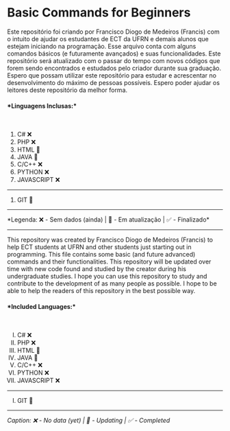 <h1>Basic Commands for Beginners</h1>
<p>
    Este repositório foi criando por Francisco Diogo de Medeiros (Francis) com o intuito de ajudar os estudantes de ECT da UFRN e
    demais alunos que estejam iniciando na programação. Esse arquivo conta com alguns comandos básicos (e futuramente
    avançados) e suas funcionalidades. Este repositório será atualizado com o passar do tempo com novos códigos que forem sendo
    encontrados e estudados pelo criador durante sua graduação. Espero que possam utilizar este repositório para estudar e
    acrescentar no desenvolvimento do máximo de pessoas possíveis. Espero poder ajudar os leitores deste repositório da melhor
    forma.
</p>
<h4>*Linguagens Inclusas:*</h4>
<br>
<ol>
    <li>C# ❌</li>
    <li>PHP ❌</li>
    <li>HTML 🧩</li>
    <li>JAVA 🧩</li>
    <li>C/C++ ❌</li>
    <li>PYTHON ❌</li>
    <li>JAVASCRIPT ❌</li>
</ol>
<hr>
<ol>
    <li>GIT 🧩</li>
</ol>
<hr>
*Legenda: ❌ - Sem dados (ainda) | 🧩 - Em atualização | ✅ - Finalizado*
<hr>
<p>
    This repository was created by Francisco Diogo de Medeiros (Francis) to help ECT students at UFRN and
    other students just starting out in programming. This file contains some basic (and future
    advanced) commands and their functionalities. This repository will be updated over time with new code
    found and studied by the creator during his undergraduate studies. I hope you can use this repository to study and
    contribute to the development of as many people as possible. I hope to be able to help the readers of this repository in the best
    possible way.
</p>
<h4>*Included Languages:*</h4>
<br>
<ol type="I">
    <li>C# ❌</li>
    <li>PHP ❌</li>
    <li>HTML 🧩</li>
    <li>JAVA 🧩</li>
    <li>C/C++ ❌</li>
    <li>PYTHON ❌</li>
    <li>JAVASCRIPT ❌</li>
</ol>
<hr>
<ol type="I">
    <li>GIT 🧩</li>
</ol>
<hr>

*Caption: ❌ - No data (yet) | 🧩 - Updating | ✅ - Completed*
